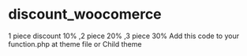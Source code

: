 # discount_woocomerce
1 piece discount 10% ,2 piece 20% ,3 piece 30%
Add this code to your function.php at theme file or Child theme
